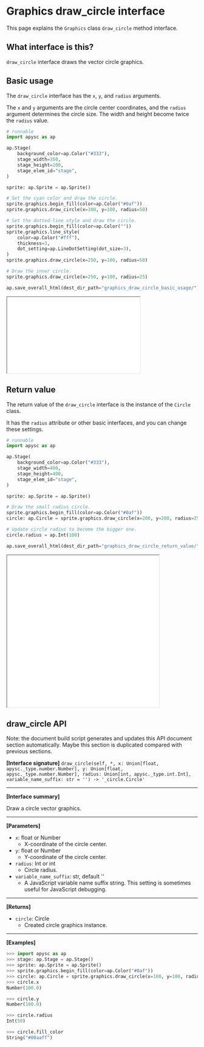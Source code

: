 # Graphics draw_circle interface

This page explains the `Graphics` class `draw_circle` method interface.

## What interface is this?

`draw_circle` interface draws the vector circle graphics.

## Basic usage

The `draw_circle` interface has the `x`\, `y`\, and `radius` arguments.

The `x` and `y` arguments are the circle center coordinates, and the `radius` argument determines the circle size. The width and height become twice the `radius` value.

```py
# runnable
import apysc as ap

ap.Stage(
    background_color=ap.Color("#333"),
    stage_width=350,
    stage_height=200,
    stage_elem_id="stage",
)

sprite: ap.Sprite = ap.Sprite()

# Set the cyan color and draw the circle.
sprite.graphics.begin_fill(color=ap.Color("#0af"))
sprite.graphics.draw_circle(x=100, y=100, radius=50)

# Set the dotted-line style and draw the circle.
sprite.graphics.begin_fill(color=ap.Color(""))
sprite.graphics.line_style(
    color=ap.Color("#fff"),
    thickness=3,
    dot_setting=ap.LineDotSetting(dot_size=3),
)
sprite.graphics.draw_circle(x=250, y=100, radius=50)

# Draw the inner circle.
sprite.graphics.draw_circle(x=250, y=100, radius=25)

ap.save_overall_html(dest_dir_path="graphics_draw_circle_basic_usage/")
```

<iframe src="static/graphics_draw_circle_basic_usage/index.html" width="350" height="200"></iframe>

## Return value

The return value of the `draw_circle` interface is the instance of the `Circle` class.

It has the `radius` attribute or other basic interfaces, and you can change these settings.

```py
# runnable
import apysc as ap

ap.Stage(
    background_color=ap.Color("#333"),
    stage_width=400,
    stage_height=400,
    stage_elem_id="stage",
)

sprite: ap.Sprite = ap.Sprite()

# Draw the small radius circle.
sprite.graphics.begin_fill(color=ap.Color("#0af"))
circle: ap.Circle = sprite.graphics.draw_circle(x=200, y=200, radius=25)

# Update circle radius to become the bigger one.
circle.radius = ap.Int(100)

ap.save_overall_html(dest_dir_path="graphics_draw_circle_return_value/")
```

<iframe src="static/graphics_draw_circle_return_value/index.html" width="400" height="400"></iframe>


## draw_circle API

<!-- Docstring: apysc._display.graphics.Graphics.draw_circle -->

<span class="inconspicuous-txt">Note: the document build script generates and updates this API document section automatically. Maybe this section is duplicated compared with previous sections.</span>

**[Interface signature]** `draw_circle(self, *, x: Union[float, apysc._type.number.Number], y: Union[float, apysc._type.number.Number], radius: Union[int, apysc._type.int.Int], variable_name_suffix: str = '') -> '_circle.Circle'`<hr>

**[Interface summary]**

Draw a circle vector graphics.<hr>

**[Parameters]**

- `x`: float or Number
  - X-coordinate of the circle center.
- `y`: float or Number
  - Y-coordinate of the circle center.
- `radius`: Int or int
  - Circle radius.
- `variable_name_suffix`: str, default ''
  - A JavaScript variable name suffix string. This setting is sometimes useful for JavaScript debugging.

<hr>

**[Returns]**

- `circle`: Circle
  - Created circle graphics instance.

<hr>

**[Examples]**

```py
>>> import apysc as ap
>>> stage: ap.Stage = ap.Stage()
>>> sprite: ap.Sprite = ap.Sprite()
>>> sprite.graphics.begin_fill(color=ap.Color("#0af"))
>>> circle: ap.Circle = sprite.graphics.draw_circle(x=100, y=100, radius=50)
>>> circle.x
Number(100.0)

>>> circle.y
Number(100.0)

>>> circle.radius
Int(50)

>>> circle.fill_color
String("#00aaff")
```